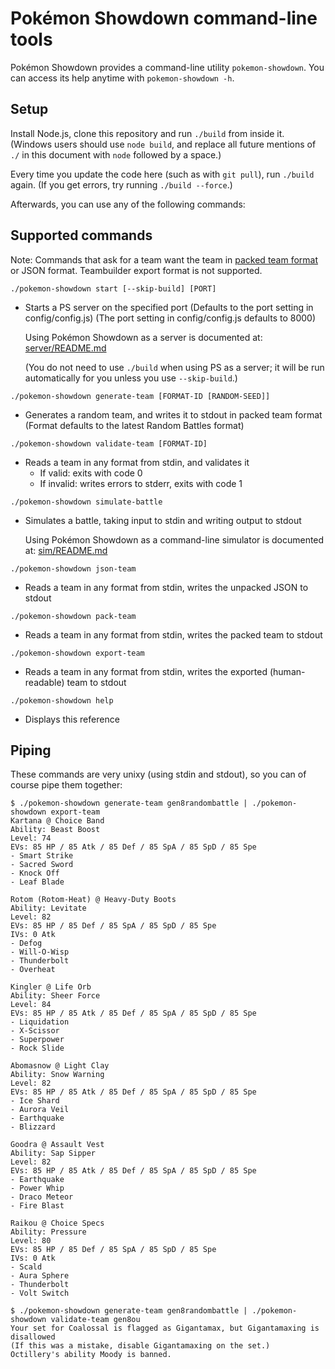 Pokémon Showdown command-line tools
===================================

Pokémon Showdown provides a command-line utility `pokemon-showdown`. You can access its help anytime with `pokemon-showdown -h`.


Setup
-----

Install Node.js, clone this repository and run `./build` from inside it. (Windows users should use `node build`, and replace all future mentions of `./` in this document with `node` followed by a space.)

Every time you update the code here (such as with `git pull`), run `./build` again. (If you get errors, try running `./build --force`.)

Afterwards, you can use any of the following commands:


Supported commands
------------------

Note: Commands that ask for a team want the team in [packed team format](./sim/TEAMS.md#packed-format) or JSON format. Teambuilder export format is not supported.

`./pokemon-showdown start [--skip-build] [PORT]`

- Starts a PS server on the specified port
  (Defaults to the port setting in config/config.js)
  (The port setting in config/config.js defaults to 8000)

  Using Pokémon Showdown as a server is documented at:
  [server/README.md](./server/README.md)

  (You do not need to use `./build` when using PS as a server; it will
  be run automatically for you unless you use `--skip-build`.)

`./pokemon-showdown generate-team [FORMAT-ID [RANDOM-SEED]]`

- Generates a random team, and writes it to stdout in packed team format
  (Format defaults to the latest Random Battles format)

`./pokemon-showdown validate-team [FORMAT-ID]`

- Reads a team in any format from stdin, and validates it
  - If valid: exits with code 0
  - If invalid: writes errors to stderr, exits with code 1

`./pokemon-showdown simulate-battle`

- Simulates a battle, taking input to stdin and writing output to stdout

  Using Pokémon Showdown as a command-line simulator is documented at:
  [sim/README.md](./README.md)

`./pokemon-showdown json-team`

- Reads a team in any format from stdin, writes the unpacked JSON to stdout

`./pokemon-showdown pack-team`

- Reads a team in any format from stdin, writes the packed team to stdout

`./pokemon-showdown export-team`

- Reads a team in any format from stdin, writes the exported (human-readable) team to stdout

`./pokemon-showdown help`

- Displays this reference


Piping
------

These commands are very unixy (using stdin and stdout), so you can of course pipe them together:

```
$ ./pokemon-showdown generate-team gen8randombattle | ./pokemon-showdown export-team
Kartana @ Choice Band
Ability: Beast Boost
Level: 74
EVs: 85 HP / 85 Atk / 85 Def / 85 SpA / 85 SpD / 85 Spe
- Smart Strike
- Sacred Sword
- Knock Off
- Leaf Blade

Rotom (Rotom-Heat) @ Heavy-Duty Boots
Ability: Levitate
Level: 82
EVs: 85 HP / 85 Def / 85 SpA / 85 SpD / 85 Spe
IVs: 0 Atk
- Defog
- Will-O-Wisp
- Thunderbolt
- Overheat

Kingler @ Life Orb
Ability: Sheer Force
Level: 84
EVs: 85 HP / 85 Atk / 85 Def / 85 SpA / 85 SpD / 85 Spe
- Liquidation
- X-Scissor
- Superpower
- Rock Slide

Abomasnow @ Light Clay
Ability: Snow Warning
Level: 82
EVs: 85 HP / 85 Atk / 85 Def / 85 SpA / 85 SpD / 85 Spe
- Ice Shard
- Aurora Veil
- Earthquake
- Blizzard

Goodra @ Assault Vest
Ability: Sap Sipper
Level: 82
EVs: 85 HP / 85 Atk / 85 Def / 85 SpA / 85 SpD / 85 Spe
- Earthquake
- Power Whip
- Draco Meteor
- Fire Blast

Raikou @ Choice Specs
Ability: Pressure
Level: 80
EVs: 85 HP / 85 Def / 85 SpA / 85 SpD / 85 Spe
IVs: 0 Atk
- Scald
- Aura Sphere
- Thunderbolt
- Volt Switch
```

```
$ ./pokemon-showdown generate-team gen8randombattle | ./pokemon-showdown validate-team gen8ou
Your set for Coalossal is flagged as Gigantamax, but Gigantamaxing is disallowed
(If this was a mistake, disable Gigantamaxing on the set.)
Octillery's ability Moody is banned.
```
